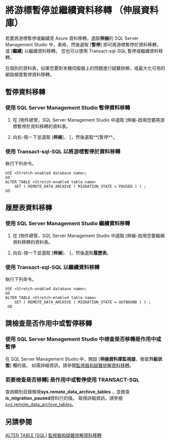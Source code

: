 <properties
    pageTitle="將游標暫停並繼續資料移轉 （伸展資料庫） |Microsoft Azure"
    description="瞭解如何暫停或繼續至 Azure 資料移轉。"
    services="sql-server-stretch-database"
    documentationCenter=""
    authors="douglaslMS"
    manager="jhubbard"
    editor=""/>

<tags
    ms.service="sql-server-stretch-database"
    ms.workload="data-management"
    ms.tgt_pltfrm="na"
    ms.devlang="na"
    ms.topic="article"
    ms.date="06/14/2016"
    ms.author="douglasl"/>

# <a name="pause-and-resume-data-migration-stretch-database"></a>將游標暫停並繼續資料移轉 （伸展資料庫）

若要將游標暫停或繼續至 Azure 資料移轉，選取**伸展**的 SQL Server Management Studio 中，表格，然後選取 [**暫停**] 即可將游標暫停於資料移轉，或 [**繼續**] 以繼續資料移轉。 您也可以使用 Transact-sql\-SQL 暫停或繼續資料移轉。

在個別的資料表，如果您要對本機伺服器上的問題進行疑難排解，或最大化可用的網路頻寬暫停資料移轉。

## <a name="pause-data-migration"></a>暫停資料移轉

### <a name="use-sql-server-management-studio-to-pause-data-migration"></a>使用 SQL Server Management Studio 暫停資料移轉

1.  在 [物件總管，SQL Server Management Studio 中選取 [伸展\-啟用您要將游標暫停於資料移轉的資料表。

2.  向右\-按一下並選取 [**伸展**]、 [，然後選取**[暫停**。

### <a name="use-transact-sql-to-pause-data-migration"></a>使用 Transact-sql\-SQL 以將游標暫停於資料移轉
執行下列命令。

```tsql
USE <Stretch-enabled database name>;
GO
ALTER TABLE <Stretch-enabled table name>  
    SET ( REMOTE_DATA_ARCHIVE ( MIGRATION_STATE = PAUSED ) ) ;  
GO
```

## <a name="resume-data-migration"></a>履歷表資料移轉

### <a name="use-sql-server-management-studio-to-resume-data-migration"></a>使用 SQL Server Management Studio 繼續資料移轉

1.  在 [物件總管，SQL Server Management Studio 中選取 [伸展\-啟用您要繼續資料移轉的資料表。

2.  向右\-按一下並選取 [**伸展**]、 [，然後選取**履歷表**。

### <a name="use-transact-sql-to-resume-data-migration"></a>使用 Transact-sql\-SQL 以繼續資料移轉
執行下列命令。

```tsql
USE <Stretch-enabled database name>;
GO
ALTER TABLE <Stretch-enabled table name>   
    SET ( REMOTE_DATA_ARCHIVE ( MIGRATION_STATE = OUTBOUND ) ) ;  
 GO
```

## <a name="check-whether-migration-is-active-or-paused"></a>請檢查是否作用中或暫停移轉

### <a name="use-sql-server-management-studio-to-check-whether-migration-is-active-or-paused"></a>使用 SQL Server Management Studio 中檢查是否移轉是作用中或暫停
在 SQL Server Management Studio 中，開啟 [**伸展資料庫監視器**，檢查**升級狀態**] 欄的值。 如需詳細資訊，請參閱[監視器和疑難排解資料移轉](sql-server-stretch-database-monitor.md)。

### <a name="use-transact-sql-to-check-whether-migration-is-active-or-paused"></a>若要檢查是否移轉] 是作用中或暫停使用 TRANSACT-SQL
查詢類別目錄檢視**sys.remote_data_archive_tables** ，並檢查**is_migration_paused**資料行的值。 取得詳細資訊，請參閱[sys.remote_data_archive_tables](https://msdn.microsoft.com/library/dn935003.aspx)。

## <a name="see-also"></a>另請參閱

[ALTER TABLE (SQL)](https://msdn.microsoft.com/library/ms190273.aspx)
[監視器和疑難排解資料移轉](sql-server-stretch-database-monitor.md)
